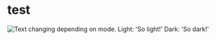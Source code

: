 # test

<picture>
  <img alt="Text changing depending on mode. Light: 'So light!' Dark: 'So dark!'" src="https://github.com/stefanjudis/github-light-dark-image-example/raw/main/dark.png">
</picture>
